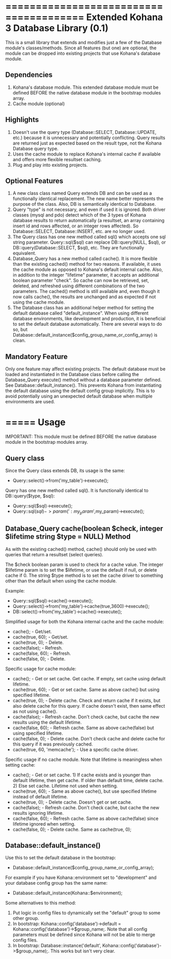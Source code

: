 =======================================
Extended Kohana 3 Database Library (0.1)
=======================================

This is a small library that extends and modifies just a few of the Database module's classes/methods. Since all features (but one) are optional, the module can be dropped into existing projects that use Kohana's database module.

Dependencies
------------

1. Kohana's database module. This extended database module must be defined BEFORE the native database module in the bootstrap modules array.
2. Cache module (optional)

Highlights
----------

1. Doesn't use the query type (Database::SELECT, Database::UPDATE, etc.) because it is unnecessary and potentially conflicting. Query results are returned just as expected based on the result type, not the Kohana Database query type. 
2. Uses the cache module to replace Kohana's internal cache if available and offers more flexible resultset caching. 
3. Plug and play into existing projects.

Optional Features
-----------------

1. A new class class named Query extends DB and can be used as a functionally identical replacement. The new name better represents the purpose of the class. Also, DB is semantically identical to Database.
2. Query "type" is not necessary, and even if used it is ignored. Both driver classes (mysql and pdo) detect which of the 3 types of Kohana database results to return automatically (a resultset, an array containing insert id and rows affected, or an integer rows affected). So Database::SELECT, Database::INSERT, etc. are no longer used.
3. The Query class has one new method called sql() which accepts one sql string parameter. Query::sql($sql) can replace DB::query(NULL, $sql), or DB::query(Database::SELECT, $sql), etc. They are functionally equivalent. 
4. Database_Query has a new method called cache(). It is more flexible than the existing cached() method for two reasons. If available, it uses the cache module as opposed to Kohana's default internal cache. Also, in addition to the integer "lifetime" parameter, it accepts an additional boolean parameter "check". So cache can now be retrieved, set, deleted, and refreshed using different combinations of the two parameters. The cached() method is still available and, even though it now calls cache(), the results are unchanged and as expected if not using the cache module.  
5. The Database class has an additional helper method for setting the default database called "default_instance". When using different database environments, like development and production, it is beneficial to set the default database automatically. There are several ways to do so, but Database::default_instance($config_group_name_or_config_array) is clean.

Mandatory Feature
-----------------

Only one feature may affect existing projects. The default database must be loaded and instantiated in the Database class before calling the Database_Query execute() method without a database parameter defined. See Database::default_instance(). This prevents Kohana from instantiating the default database using the default config group implicitly. This is to avoid potentially using an unexpected default database when multiple environments are used.

=====
Usage
=====

IMPORTANT: This module must be defined BEFORE the native database module in the bootstrap modules array.

Query class
-----------

Since the Query class extends DB, its usage is the same:
- Query::select()->from('my_table')->execute();

Query has one new method called sql(). It is functionally identical to DB::query($type, $sql):
- Query::sql($sql)->execute();
- Query::sql($sql)->param(':my_param',$my_param)->execute();

Database_Query cache(boolean $check, integer $lifetime string $type = NULL) Method
----------------------------------------------------------------------------------

As with the existing cached() method, cache() should only be used with queries that return a resultset (select queries).

The $check boolean param is used to check for a cache value.
The integer $lifetime param is to set the $lifetime, or use the default if null, or delete cache if 0.
The string $type method is to set the cache driver to something other than the default when using the cache module.

Example:
- Query::sql($sql)->cache()->execute();
- Query::select()->from('my_table')->cache(true,3600)->execute();
- DB::select()->from('my_table')->cache()->execute();

Simplified usage for both the Kohana internal cache and the cache module:
- cache(); - Get/set.
- cache(true, 60); - Get/set.
- cache(true, 0); - Delete.
- cache(false); - Refresh.
- cache(false, 60); - Refresh.
- cache(false, 0); - Delete.

Specific usage for cache module:
- cache(); - Get or set cache. Get cache. If empty, set cache using default lifetime.
- cache(true, 60); - Get or set cache. Same as above cache() but using specified lifetime.
- cache(true, 0); - Delete cache. Check and return cache if it exists, but also delete cache for this query. If cache doesn't exist, then same effect as not using cache().
- cache(false); - Refresh cache. Don't check cache, but cache the new results using the default lifetime.
- cache(false, 60); - Refresh cache. Same as above cache(false) but using specified lifetime.
- cache(false, 0); - Delete cache. Don't check cache and delete cache for this query if it was previously cached.
- cache(true, 60, 'memcache'); - Use a specific cache driver.

Specific usage if no cache module. Note that lifetime is meaningless when setting cache:
- cache(); -  Get or set cache. 
			1) If cache exists and is younger than default lifetime, then get cache. If older than default time, delete cache.
 		    2) Else set cache. Lifetime not used when setting.
- cache(true, 60); - Same as above cache(), but use specified lifetime instead of default lifetime.
- cache(true, 0); - Delete cache. Doesn't get or set cache.
- cache(false); - Refresh cache. Don't check cache, but cache the new results ignoring lifetime.
- cache(false, 60); - Refresh cache. Same as above cache(false) since lifetime ignored when setting.
- cache(false, 0); - Delete cache. Same as cache(true, 0);

Database::default_instance()
----------------------------

Use this to set the default database in the bootstrap:
- Database::default_instance($config_group_name_or_config_array);

For example if you have Kohana::environment set to "development" and your database config group has the same name:
- Database::default_instance(Kohana::$environment);

Some alternatives to this method:
1. Put logic in config files to dynamically set the "default" group to some other group.
2. In bootstrap: Kohana::config('database')->default = Kohana::config('database')->$group_name;. Note that all config parameters must be defined since Kohana will not be able to merge config files.
3. In bootstrap: Database::instance('default', Kohana::config('database')->$group_name);. This works but isn't very clear.
